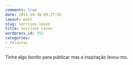 ```yaml
---
comments: true
date: 2011-10-30 09:27:55
layout: post
slug: sorrisos-leves
title: Sorrisos Leves
wordpress_id: 352
categories:
- Palavras
---
```


Tinha algo bonito para publicar mas a inspiração levou-mo.
